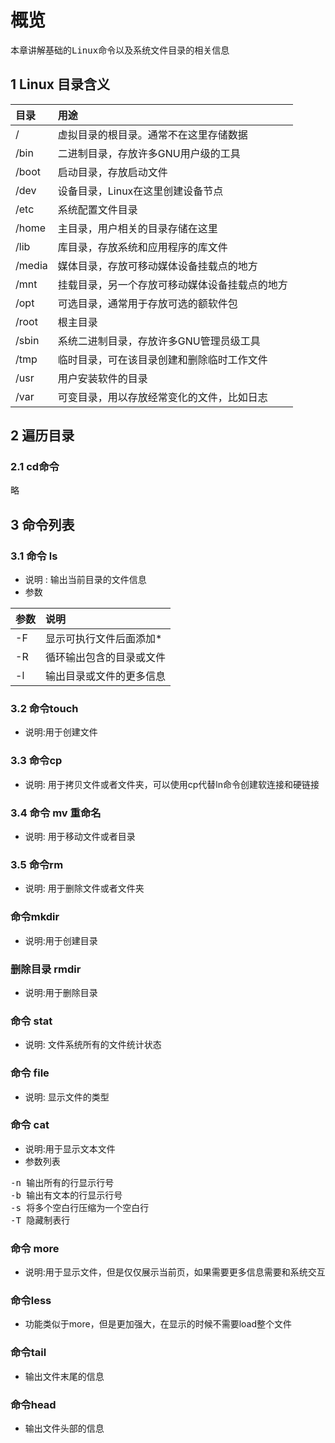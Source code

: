 # 概览

<pre>
本章讲解基础的Linux命令以及系统文件目录的相关信息
</pre>

## 1 Linux 目录含义

|目录|用途|
|:--|:--|
|/|虚拟目录的根目录。通常不在这里存储数据|
|/bin|二进制目录，存放许多GNU用户级的工具|
|/boot|启动目录，存放启动文件|
|/dev|设备目录，Linux在这里创建设备节点|
|/etc|系统配置文件目录|
|/home|主目录，用户相关的目录存储在这里|
|/lib|库目录，存放系统和应用程序的库文件|
|/media|媒体目录，存放可移动媒体设备挂载点的地方|
|/mnt|挂载目录，另一个存放可移动媒体设备挂载点的地方|
|/opt|可选目录，通常用于存放可选的额软件包|
|/root|根主目录|
|/sbin|系统二进制目录，存放许多GNU管理员级工具|
|/tmp|临时目录，可在该目录创建和删除临时工作文件|
|/usr|用户安装软件的目录|
|/var|可变目录，用以存放经常变化的文件，比如日志|

## 2 遍历目录

### 2.1 cd命令

略

## 3 命令列表

### 3.1 命令 ls

* 说明 : 输出当前目录的文件信息
* 参数
  
|参数|说明|
|--|:--|
|-F|显示可执行文件后面添加*|
|-R|循环输出包含的目录或文件|
|-l|输出目录或文件的更多信息|

### 3.2 命令touch

* 说明:用于创建文件

### 3.3 命令cp

* 说明: 用于拷贝文件或者文件夹，可以使用cp代替ln命令创建软连接和硬链接

### 3.4 命令 mv 重命名

* 说明: 用于移动文件或者目录

### 3.5 命令rm

* 说明: 用于删除文件或者文件夹

### 命令mkdir

* 说明:用于创建目录

### 删除目录 rmdir

* 说明:用于删除目录

### 命令 stat

* 说明: 文件系统所有的文件统计状态

### 命令 file

* 说明: 显示文件的类型

### 命令 cat

* 说明:用于显示文本文件
* 参数列表  
<pre>
-n 输出所有的行显示行号
-b 输出有文本的行显示行号
-s 将多个空白行压缩为一个空白行
-T 隐藏制表行
</pre>

### 命令 more

* 说明:用于显示文件，但是仅仅展示当前页，如果需要更多信息需要和系统交互

### 命令less

* 功能类似于more，但是更加强大，在显示的时候不需要load整个文件

### 命令tail

* 输出文件末尾的信息

### 命令head

* 输出文件头部的信息